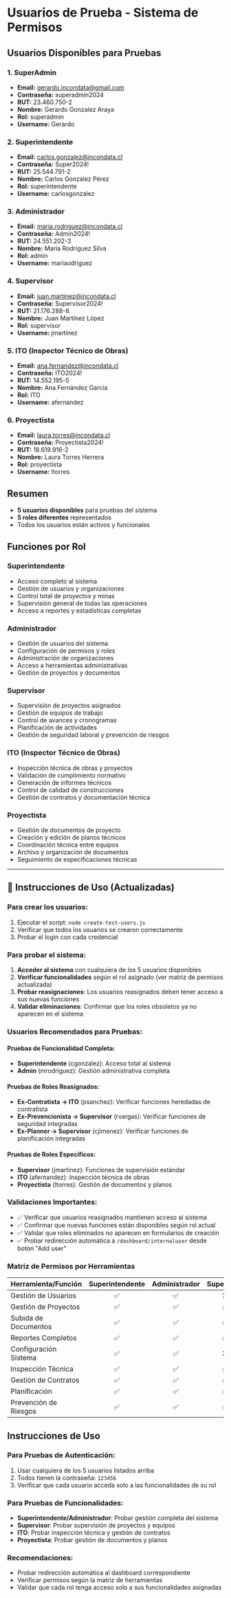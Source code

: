 # Usuarios de Prueba - Sistema de Permisos

## Usuarios Disponibles para Pruebas
### 1. SuperAdmin
- **Email:** gerardo.incondata@gmail.com
- **Contraseña:** superadmin2024
- **RUT:** 23.460.750-2
- **Nombre:** Gerardo Gonzalez Araya
- **Rol:** superadmin
- **Username:** Gerardo

### 2. Superintendente
- **Email:** carlos.gonzalez@incondata.cl
- **Contraseña:** Super2024!
- **RUT:** 25.544.791-2
- **Nombre:** Carlos González Pérez
- **Rol:** superintendente
- **Username:** carlosgonzalez

### 3. Administrador
- **Email:** maria.rodriguez@incondata.cl
- **Contraseña:** Admin2024!
- **RUT:** 	24.551.202-3
- **Nombre:** María Rodríguez Silva
- **Rol:** admin
- **Username:** mariaodriguez

### 4. Supervisor
- **Email:** juan.martinez@incondata.cl
- **Contraseña:** Supervisor2024!
- **RUT:** 21.176.288-8
- **Nombre:** Juan Martínez López
- **Rol:** supervisor
- **Username:** jmartinez

### 5. ITO (Inspector Técnico de Obras)
- **Email:** ana.fernandez@incondata.cl
- **Contraseña:** ITO2024!
- **RUT:** 14.552.195-5
- **Nombre:** Ana Fernández García
- **Rol:** ITO
- **Username:** afernandez

### 6. Proyectista
- **Email:** laura.torres@incondata.cl
- **Contraseña:** Proyectista2024!
- **RUT:** 	18.619.916-2
- **Nombre:** Laura Torres Herrera
- **Rol:** proyectista
- **Username:** ltorres



## Resumen

- **5 usuarios disponibles** para pruebas del sistema
- **5 roles diferentes** representados
- Todos los usuarios están activos y funcionales

## Funciones por Rol

### Superintendente
- Acceso completo al sistema
- Gestión de usuarios y organizaciones
- Control total de proyectos y minas
- Supervisión general de todas las operaciones
- Acceso a reportes y estadísticas completas

### Administrador
- Gestión de usuarios del sistema
- Configuración de permisos y roles
- Administración de organizaciones
- Acceso a herramientas administrativas
- Gestión de proyectos y documentos

### Supervisor
- Supervisión de proyectos asignados
- Gestión de equipos de trabajo
- Control de avances y cronogramas
- Planificación de actividades
- Gestión de seguridad laboral y prevención de riesgos

### ITO (Inspector Técnico de Obras)
- Inspección técnica de obras y proyectos
- Validación de cumplimiento normativo
- Generación de informes técnicos
- Control de calidad de construcciones
- Gestión de contratos y documentación técnica

### Proyectista
- Gestión de documentos de proyecto
- Creación y edición de planos técnicos
- Coordinación técnica entre equipos
- Archivo y organización de documentos
- Seguimiento de especificaciones técnicas

---

## 🔧 Instrucciones de Uso (Actualizadas)

### Para crear los usuarios:
1. Ejecutar el script: `node create-test-users.js`
2. Verificar que todos los usuarios se crearon correctamente
3. Probar el login con cada credencial

### Para probar el sistema:
1. **Acceder al sistema** con cualquiera de los 5 usuarios disponibles
2. **Verificar funcionalidades** según el rol asignado (ver matriz de permisos actualizada)
3. **Probar reasignaciones**: Los usuarios reasignados deben tener acceso a sus nuevas funciones
4. **Validar eliminaciones**: Confirmar que los roles obsoletos ya no aparecen en el sistema

### Usuarios Recomendados para Pruebas:

#### Pruebas de Funcionalidad Completa:
- **Superintendente** (cgonzalez): Acceso total al sistema
- **Admin** (mrodriguez): Gestión administrativa completa

#### Pruebas de Roles Reasignados:
- **Ex-Contratista → ITO** (psanchez): Verificar funciones heredadas de contratista
- **Ex-Prevencionista → Supervisor** (rvargas): Verificar funciones de seguridad integradas
- **Ex-Planner → Supervisor** (cjimenez): Verificar funciones de planificación integradas

#### Pruebas de Roles Específicos:
- **Supervisor** (jmartinez): Funciones de supervisión estándar
- **ITO** (afernandez): Inspección técnica de obras
- **Proyectista** (ltorres): Gestión de documentos y planos

### Validaciones Importantes:
- ✅ Verificar que usuarios reasignados mantienen acceso al sistema
- ✅ Confirmar que nuevas funciones están disponibles según rol actual
- ✅ Validar que roles eliminados no aparecen en formularios de creación
- ✅ Probar redirección automática a `/dashboard/internaluser` desde botón "Add user"

### Matriz de Permisos por Herramientas

| Herramienta/Función | Superintendente | Administrador | Supervisor | ITO | Proyectista |
|---------------------|:---------------:|:-------------:|:----------:|:---:|:-----------:|
| Gestión de Usuarios | ✅ | ✅ | ❌ | ❌ | ❌ |
| Gestión de Proyectos | ✅ | ✅ | ✅ | ✅ | ✅ |
| Subida de Documentos | ✅ | ✅ | ✅ | ✅ | ✅ |
| Reportes Completos | ✅ | ✅ | ✅ | ✅ | ❌ |
| Configuración Sistema | ✅ | ✅ | ❌ | ❌ | ❌ |
| Inspección Técnica | ✅ | ✅ | ✅ | ✅ | ❌ |
| Gestión de Contratos | ✅ | ✅ | ✅ | ✅ | ❌ |
| Planificación | ✅ | ✅ | ✅ | ❌ | ❌ |
| Prevención de Riesgos | ✅ | ✅ | ✅ | ❌ | ❌ |

## Instrucciones de Uso

### Para Pruebas de Autenticación:
1. Usar cualquiera de los 5 usuarios listados arriba
2. Todos tienen la contraseña: `123456`
3. Verificar que cada usuario acceda solo a las funcionalidades de su rol

### Para Pruebas de Funcionalidades:
- **Superintendente/Administrador**: Probar gestión completa del sistema
- **Supervisor**: Probar supervisión de proyectos y equipos
- **ITO**: Probar inspección técnica y gestión de contratos
- **Proyectista**: Probar gestión de documentos y planos

### Recomendaciones:
- Probar redirección automática al dashboard correspondiente
- Verificar permisos según la matriz de herramientas
- Validar que cada rol tenga acceso solo a sus funcionalidades asignadas
